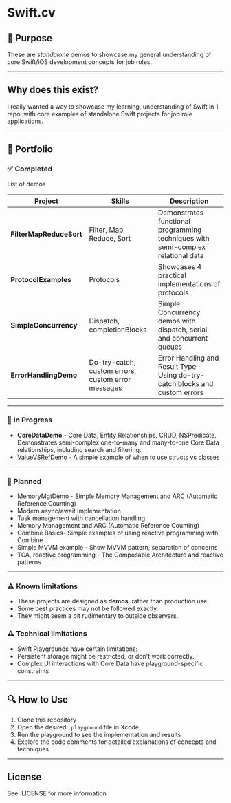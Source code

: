 # Swift.cv

## 🎯 Purpose

These are *standalone* demos to showcase my general understanding of core Swift/iOS development concepts for job roles.

---

## Why does this exist?

I really wanted a way to showcase my learning, understanding of Swift in 1 repo; with core examples of standalone Swift projects for job role applications.

---

## 📂 Portfolio

### ✅ Completed

List of demos

| Project | Skills | Description |
|------------------|------------------------|----------------|
| **FilterMapReduceSort** | Filter, Map, Reduce, Sort | Demonstrates functional programming techniques with semi-complex relational data |
| **ProtocolExamples** | Protocols |  Showcases 4 practical implementations of protocols |
| **SimpleConcurrency** | Dispatch, completionBlocks | Simple Concurrency demos with dispatch, serial and concurrent queues |
| **ErrorHandlingDemo** | Do-try-catch, custom errors, custom error messages | Error Handling and Result Type - Using do-try-catch blocks and custom errors |

---

### 📝 In Progress

- **CoreDataDemo** - Core Data, Entity Relationships, CRUD, NSPredicate, Demonstrates semi-complex one-to-many and many-to-one Core Data relationships, including search and filtering.
- ValueVSRefDemo - A simple example of when to use structs vs classes

---

### 📝 Planned

- MemoryMgtDemo -  Simple Memory Management and ARC (Automatic Reference Counting)
- Modern async/await implementation 
- Task management with cancellation handling
- Memory Management and ARC (Automatic Reference Counting)
- Combine Basics- Simple examples of using reactive programming with Combine
- Simple MVVM example - Show MVVM pattern, separation of concerns
- TCA, reactive programming - The Composable Architecture and reactive patterns

<!--
~~- **Unit Testing** - XCTest, Mocks, Dependency Injection | Contains unit test examples for services and view models, showing dependency injection and mocking with protocols.~~
~~- **REST API Integration** - Network layer implementation with mock responses~~
~~ **UIKit & Foundation** - Essential framework usage and patterns~~
~~ **SOLID Principles** - Practical application of software design principles~~
~~ **TCA & Reactive Programming** - The Composable Architecture and reactive patterns~~
| `EnumDrivenState.playground` | Enums, State Management, Pattern Matching | Illustrates using enums to manage app state, a common approach in SwiftUI and MVVM projects. |
| `AsyncConcurrency.playground` | GCD, async/await, MainActor | Realistic examples of data fetching and updating using both legacy concurrency and Swift’s structured concurrency. |
-->

---

### ⚠️ Known limitations

- These projects are designed as **demos**, rather than production use.
- Some best practices may not be followed exactly.
- They might seem a bit rudimentary to outside observers.

### ⚠️ Technical limitations

- Swift Playgrounds have certain limitations:
- Persistent storage might be restricted, or don't work correctly.
- Complex UI interactions with Core Data have playground-specific constraints

---

## 🔍 How to Use

1. Clone this repository
2. Open the desired `.playground` file in Xcode
3. Run the playground to see the implementation and results
4. Explore the code comments for detailed explanations of concepts and techniques

---

## License

See: LICENSE for more information


